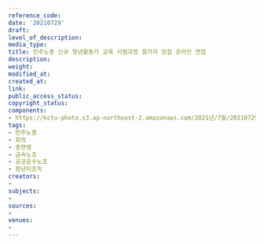 ```yaml
---
reference_code: 
date: '20210729'
draft: 
level_of_description: 
media_type: 
title: 민주노총 신규 청년활동가 교육 시범과정 참가자 모집 온라인 면접
description: 
weight: 
modified_at: 
created_at: 
link: 
public_access_status: 
copyright_status: 
components:
- https://kctu-photo.s3.ap-northeast-2.amazonaws.com/2021년/7월/20210729-민주노총+신규+청년활동가+교육+시범과정+참가자+모집+온라인+면접_민주노총_회의_총연맹_금속노조_공공운수노조_청년미조직_/_5D40175.jpg
tags:
- 민주노총
- 회의
- 총연맹
- 금속노조
- 공공운수노조
- 청년미조직
creators:
- 
subjects:
- 
sources:
- 
venues:
- 
---
```

